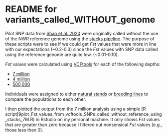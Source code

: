 # README for variants_called_WITHOUT_genome

Pilot SNP data from [Shao et al. 2020](https://link.springer.com/content/pdf/10.1007/s12686-019-01116-9.pdf) were originally called without the use of the NWR reference genome using the [stacks pipeline](https://catchenlab.life.illinois.edu/stacks/manual/#:~:text=Stacks%20is%20designed%20to%20work,read%20sequences%20from%20multiple%20samples.).
 The purpose of these scripts were to see if we could get _Fst_ values that were more in line with our expectations (~0.2-0.3) since the _Fst_ values with SNP data called using the reference genome are quite low. (~0.01-0.10).

_Fst_ values were calculated using [VCFtools](https://vcftools.github.io/index.html) for each of the following depths:
* [7 million](calculate_Fst_vcftools_umgc_called_snps_with_ref_7_MILLION.sh)
* [4 million](calculate_Fst_vcftools_umgc_called_snps_with_ref_4_MILLION.sh)
* [500,000](calculate_Fst_vcftools_umgc_called_snps_with_ref_500K.sh)

Individuals were assigned to either [natural stands](natural_stands.txt) or [breeding lines](breeding_lines.txt) to compare the populations to each other.

I then plotted the output from the 7 million analysis using a simple [R script]9plot_Fst_values_from_vcftools_SNPs_called_without_reference_using_stacks_7M.R) in Rstudio on my personal machine. It only shows _Fst_ values that are greater than zero because I filtered out nonsensical _Fst_ values (e.g., those less than 0).
